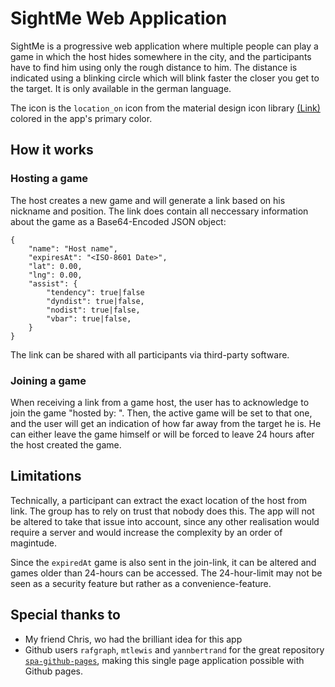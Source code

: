 # SightMe Web Application

SightMe is a progressive web application where multiple people can play a game in which the host hides somewhere in the city, and the participants have to find him using only the rough distance to him. The distance is indicated using a blinking circle which will blink faster the closer you get to the target. It is only available in the german language.

The icon is the `location_on` icon from the material design icon library [(Link)](https://material.io/resources/icons/?icon=location_on&style=baseline) colored in the app's primary color.

## How it works

### Hosting a game

The host creates a new game and will generate a link based on his nickname and position. The link does contain all neccessary information about the game as a Base64-Encoded JSON object:

    {
        "name": "Host name",
        "expiresAt": "<ISO-8601 Date>",
        "lat": 0.00,
        "lng": 0.00,
        "assist": {
            "tendency": true|false
            "dyndist": true|false,
            "nodist": true|false,
            "vbar": true|false,
        }
    }
    
The link can be shared with all participants via third-party software.    

### Joining a game

When receiving a link from a game host, the user has to acknowledge to join the game "hosted by: <Host name>". Then, the active game will be set to that one, and the user will get an indication of how far away from the target he is. He can either leave the game himself or will be forced to leave 24 hours after the host created the game.

## Limitations

Technically, a participant can extract the exact location of the host from link. The group has to rely on trust that nobody does this. The app will not be altered to take that issue into account, since any other realisation would require a server and would increase the complexity by an order of magintude.

Since the `expiredAt` game is also sent in the join-link, it can be altered and games older than 24-hours can be accessed. The 24-hour-limit may not be seen as a security feature but rather as a convenience-feature.

## Special thanks to

- My friend Chris, wo had the brilliant idea for this app
- Github users `rafgraph`, `mtlewis` and `yannbertrand` for the great repository [`spa-github-pages`](https://github.com/rafgraph/spa-github-pages), making this single page application possible with Github pages.
